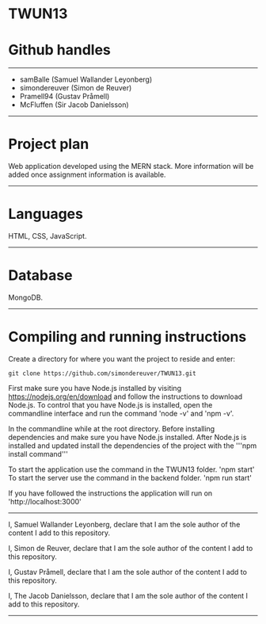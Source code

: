 # TWUN13

# Github handles

---
* samBalle (Samuel Wallander Leyonberg)
* simondereuver (Simon de Reuver)
* Pramell94 (Gustav Pråmell)
* McFluffen (Sir Jacob Danielsson)

---

# Project plan

Web application developed using the MERN stack. More information will be added once assignment information is available.

---

# Languages

HTML, CSS, JavaScript.

---

# Database

MongoDB.

---

# Compiling and running instructions

Create a directory for where you want the project to reside and enter:

```git clone https://github.com/simondereuver/TWUN13.git```

First make sure you have Node.js installed by visiting https://nodejs.org/en/download and follow the instructions to download Node.js.
To control that you have Node.js is installed, open the commandline interface and run the command 'node -v' and 'npm -v'.


In the commandline while at the root directory. Before installing dependencies and make sure you have Node.js installed. 
After Node.js is installed and updated install the dependencies of the project with the '''npm install command''' 

To start the application use the command in the TWUN13 folder. 'npm start'
To start the server use the command in the backend folder. 'npm run start'

If you have followed the instructions the application will run on 'http://localhost:3000' 


---
I, Samuel Wallander Leyonberg, declare that I am the sole author of the content I add to this repository.

I, Simon de Reuver, declare that I am the sole author of the content I add to this repository.

I, Gustav Pråmell, declare that I am the sole author of the content I add to this repository.

I, The Jacob Danielsson, declare that I am the sole author of the content I add to this repository. 

---
